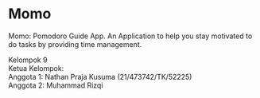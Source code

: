 # Momo
Momo: Pomodoro Guide App. An Application to help you stay motivated to do tasks by providing time management.

Kelompok 9 </br>
Ketua Kelompok: </br>
Anggota 1: Nathan Praja Kusuma (21/473742/TK/52225) </br>
Anggota 2: Muhammad Rizqi</br>

